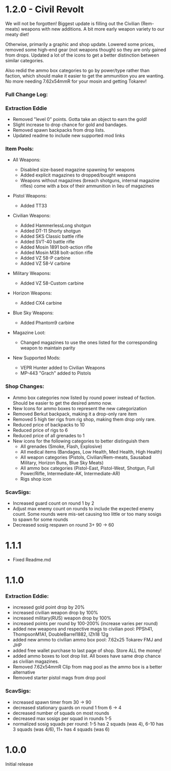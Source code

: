 # 1.2.0 - Civil Revolt
We will not be forgotten! Biggest update is filling out the Civilian (Rem-meats) weapons with new additions. A bit more early weapon variety to our meaty diet!

Otherwise, primarily a graphic and shop update. Lowered some prices, removed some high-end gear (not weapons though) so they are only gained from drops. Updated a lot of the icons to get a better distinction between similar categories. 

Also redid the ammo box categories to go by power/type rather than faction, which should make it easier to get the ammunition you are wanting. No more needing 7.62x54mmR for your mosin and getting Tokarev!

### Full Change Log:
### Extraction Eddie
* Removed "level 0" points. Gotta take an object to earn the gold!
* Slight increase to drop chance for gold and bandages.
* Removed spawn backpacks from drop lists.
* Updated readme to include new supported mod links

### Item Pools:
* All Weapons:
    * Disabled size-based magazine spawning for weapons
    * Added explicit magazines to dropped/bought weapons
    * Weapons without magazines (breach shotguns, internal magazine rifles) come with a box of their ammunition in lieu of magazines

* Pistol Weapons:
    * Added TT33

* Civilian Weapons:
    * Added HammerlessLong shotgun
    * Added DT-11 Shorty shotgun
    * Added SKS Classic battle rifle
    * Added SVT-40 battle rifle
    * Added Mosin 1891 bolt-action rifle
    * Added Mosin M38 bolt-action rifle
    * Added VZ 58-P carbine
    * Added VZ 58-V carbine

* Military Weapons:
    * Added VZ 58-Custom carbine

* Horizon Weapons:
    * Added CX4 carbine

* Blue Sky Weapons:
    * Added Phantom9 carbine

* Magazine Loot:
    * Changed magazines to use the ones listed for the corresponding weapon to maintain parity

* New Supported Mods:
    * VEPR Hunter added to Civilian Weapons
    * MP-443 "Grach" added to Pistols

### Shop Changes:
* Ammo box categories now listed by round power instead of faction. Should be easier to get the desired ammo now.
* New Icons for ammo boxes to represent the new categorization
* Removed Berkut backpack, making it a drop-only rare item
* Removed 5 high tier rigs from rig shop, making them drop only rare.
* Reduced price of backpacks to 10
* Reduced price of rigs to 6
* Reduced price of all grenades to 1
* New icons for the following categories to better distinguish them
    * All grenades (Smoke, Flash, Explosive)
    * All medical items (Bandages, Low Health, Med Health, High Health)
    * All weapon categories (Pistols, Civilian/Rem-meats, Sausabad Military, Horizon Buns, Blue Sky Meats)
    * All ammo box categories (Pistol-East, Pistol-West, Shotgun, Full Power/Rifle, Intermediate-AK, Intermediate-AR)
    * Rigs shop icon


### ScavSigs:
* Increased guard count on round 1 by 2
* Adjust max enemy count on rounds to include the expected enemy count. Some rounds were mis-set causing too little or too many sosigs to spawn for some rounds
* Decreased sosig respawn on round 3+ 90 -> 60

# 1.1.1
* Fixed Readme.md

# 1.1.0
### Extraction Eddie:
* increased gold point drop by 20%
* increased civilian weapon drop by 100%
* increased military(RUS) weapon drop by 100%
* increased points per round by 100-200% (increase varies per round)
* added new weapons and respective mags to civilian pool: PPSh41, ThompsonM1A1, DoubleBarrel1882, IZh18 12g
* added new ammo to civilian ammo box pool: 7.62x25 Tokarev FMJ and JHP
* added free wallet purchase to last page of shop. Store ALL the money!
* added ammo boxes to loot drop list. All boxes have same drop chance as civilian magazines.
* Removed 7.62x54mmR Clip from mag pool as the ammo box is a better alternative
* Removed starter pistol mags from drop pool

### ScavSigs:
* increased spawn timer from 30 -> 90
* decreased stationary guards on round 1 from 6 -> 4
* decreased number of squads on most rounds
* decreased max sosigs per squad in rounds 1-5
* normalized sosig squads per round: 1-5 has 2 squads (was 4), 6-10 has 3 squads (was 4/6), 11+ has 4 squads (was 6)

# 1.0.0
Initial release